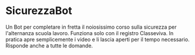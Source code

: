 # SicurezzaBot
Un Bot per completare in fretta il noiosissimo corso sulla sicurezza per l'alternanza scuola lavoro. Funziona solo con il registro Classeviva. In pratica apre semplicemente i video e li lascia aperti per il tempo necessario. Risponde anche a tutte le domande.
